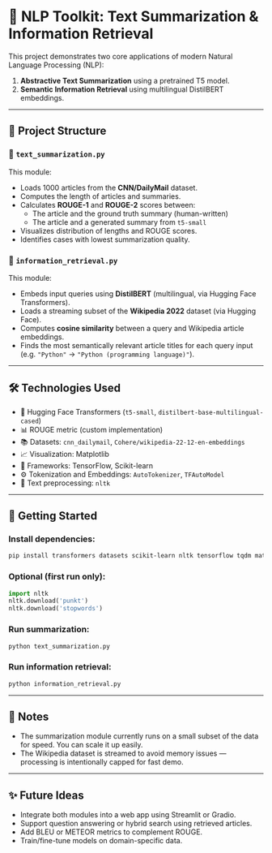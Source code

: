 # 🧠 NLP Toolkit: Text Summarization & Information Retrieval

This project demonstrates two core applications of modern Natural Language Processing (NLP):

1. **Abstractive Text Summarization** using a pretrained T5 model.
2. **Semantic Information Retrieval** using multilingual DistilBERT embeddings.

---

## 📂 Project Structure

### 🔹 `text_summarization.py`

This module:
- Loads 1000 articles from the **CNN/DailyMail** dataset.
- Computes the length of articles and summaries.
- Calculates **ROUGE-1** and **ROUGE-2** scores between:
  - The article and the ground truth summary (human-written)
  - The article and a generated summary from `t5-small`
- Visualizes distribution of lengths and ROUGE scores.
- Identifies cases with lowest summarization quality.

### 🔹 `information_retrieval.py`

This module:
- Embeds input queries using **DistilBERT** (multilingual, via Hugging Face Transformers).
- Loads a streaming subset of the **Wikipedia 2022** dataset (via Hugging Face).
- Computes **cosine similarity** between a query and Wikipedia article embeddings.
- Finds the most semantically relevant article titles for each query input (e.g. `"Python"` → `"Python (programming language)"`).

---

## 🛠️ Technologies Used

- 🧠 Hugging Face Transformers (`t5-small`, `distilbert-base-multilingual-cased`)
- 📊 ROUGE metric (custom implementation)
- 📚 Datasets: `cnn_dailymail`, `Cohere/wikipedia-22-12-en-embeddings`
- 📈 Visualization: Matplotlib
- 🧪 Frameworks: TensorFlow, Scikit-learn
- ⚙️ Tokenization and Embeddings: `AutoTokenizer`, `TFAutoModel`
- 📝 Text preprocessing: `nltk`

---

## 🚀 Getting Started

### Install dependencies:
```bash
pip install transformers datasets scikit-learn nltk tensorflow tqdm matplotlib
```

### Optional (first run only):
```python
import nltk
nltk.download('punkt')
nltk.download('stopwords')
```

### Run summarization:
```bash
python text_summarization.py
```

### Run information retrieval:
```bash
python information_retrieval.py
```

---

## 📌 Notes

- The summarization module currently runs on a small subset of the data for speed. You can scale it up easily.
- The Wikipedia dataset is streamed to avoid memory issues — processing is intentionally capped for fast demo.

---

## ✨ Future Ideas

- Integrate both modules into a web app using Streamlit or Gradio.
- Support question answering or hybrid search using retrieved articles.
- Add BLEU or METEOR metrics to complement ROUGE.
- Train/fine-tune models on domain-specific data.
